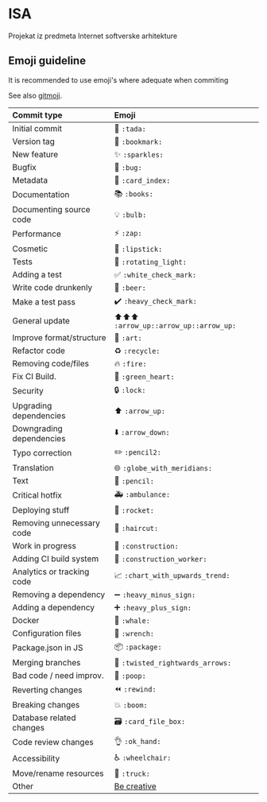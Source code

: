 # ISA
Projekat iz predmeta Internet softverske arhitekture
## Emoji guideline
It is recommended to use emoji's where adequate when commiting  

See also [gitmoji](https://gitmoji.carloscuesta.me/).

|   Commit type              | Emoji                                         |
|:---------------------------|:----------------------------------------------|
| Initial commit             | :tada: `:tada:`                               |
| Version tag                | :bookmark: `:bookmark:`                       |
| New feature                | :sparkles: `:sparkles:`                       |
| Bugfix                     | :bug: `:bug:`                                 |
| Metadata                   | :card_index: `:card_index:`                   |
| Documentation              | :books: `:books:`                             |
| Documenting source code    | :bulb: `:bulb:`                               |
| Performance                | :zap: `:zap:`                                 |
| Cosmetic                   | :lipstick: `:lipstick:`                       |
| Tests                      | :rotating_light: `:rotating_light:`           |
| Adding a test              | :white_check_mark: `:white_check_mark:`       |
| Write code drunkenly       | :beer: `:beer:`                               |
| Make a test pass           | :heavy_check_mark: `:heavy_check_mark:`       |
| General update             | :arrow_up::arrow_up::arrow_up: `:arrow_up::arrow_up::arrow_up:` |
| Improve format/structure   | :art: `:art:`                                 |
| Refactor code              | :recycle: `:recycle:`                           |
| Removing code/files        | :fire: `:fire:`                               |
| Fix CI Build.              | :green_heart: `:green_heart:`                 |
| Security                   | :lock: `:lock:`                               |
| Upgrading dependencies     | :arrow_up: `:arrow_up:`                       |
| Downgrading dependencies   | :arrow_down: `:arrow_down:`                   |
| Typo correction            | :pencil2: `:pencil2:`                         |
| Translation                | :globe_with_meridians: `:globe_with_meridians:` |
| Text                       | :pencil: `:pencil:`                           |
| Critical hotfix            | :ambulance: `:ambulance:`                     |
| Deploying stuff            | :rocket: `:rocket:`                           |
| Removing unnecessary code  | :haircut: `:haircut:`                         |
| Work in progress           | :construction:  `:construction:`              |
| Adding CI build system     | :construction_worker: `:construction_worker:` |
| Analytics or tracking code | :chart_with_upwards_trend: `:chart_with_upwards_trend:` |
| Removing a dependency      | :heavy_minus_sign: `:heavy_minus_sign:`       |
| Adding a dependency        | :heavy_plus_sign: `:heavy_plus_sign:`         |
| Docker                     | :whale: `:whale:`                             |
| Configuration files        | :wrench: `:wrench:`                           |
| Package.json in JS         | :package: `:package:`                         |
| Merging branches           | :twisted_rightwards_arrows: `:twisted_rightwards_arrows:` |
| Bad code / need improv.    | :poop: `:poop:`                               |
| Reverting changes          | :rewind: `:rewind:`                           |
| Breaking changes           | :boom: `:boom:`                               |
| Database related changes   | :card_file_box: `:card_file_box:`             |
| Code review changes        | :ok_hand: `:ok_hand:`                         |
| Accessibility              | :wheelchair: `:wheelchair:`                   |
| Move/rename resources      | :truck: `:truck:`                             |
| Other                      | [Be creative](http://www.emoji-cheat-sheet.com/)  |
